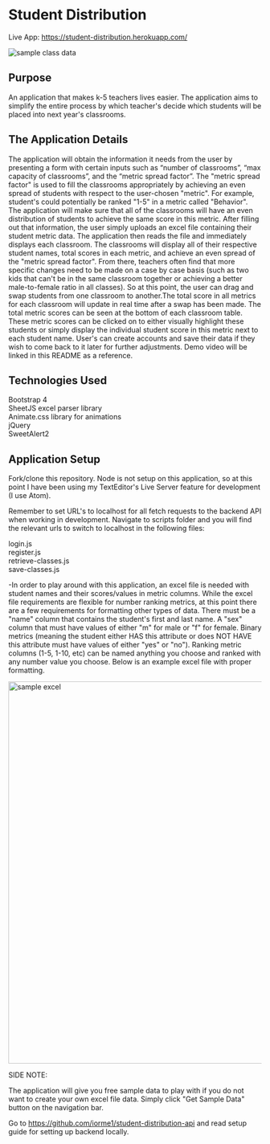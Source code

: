 # Student Distribution
Live App: https://student-distribution.herokuapp.com/

![sample class data](https://user-images.githubusercontent.com/28276414/59533769-50eb7d80-8ea1-11e9-8ddb-fb27258d0988.png)

## Purpose
An application that makes k-5 teachers lives easier. The application aims to simplify the entire process by which teacher's decide which students will be placed into next year's classrooms.

## The Application Details
The application will obtain the information it needs from the user by presenting a form with certain inputs such as “number of classrooms”, “max capacity of classrooms”, and the “metric spread factor”. The "metric spread factor" is used to fill the classrooms appropriately by achieving an even spread of students with respect to the user-chosen "metric". For example, student's could potentially be ranked "1-5" in a metric called "Behavior". The application will make sure that all of the classrooms will have an even distribution of students to achieve the same score in this metric. After filling out that information, the user simply uploads an excel file containing their student metric data. The application then reads the file and immediately displays each classroom. The classrooms will display all of their respective student names, total scores in each metric, and achieve an even spread of the "metric spread factor". From there, teachers often find that more specific changes need to be made on a case by case basis (such as two kids that can't be in the same classroom together or achieving a better male-to-female ratio in all classes). So at this point, the user can drag and swap students from one classroom to another.The total score in all metrics for each classroom will update in real time after a swap has been made. The total metric scores can be seen at the bottom of each classroom table. These metric scores can be clicked on to either visually highlight these students or simply display the individual student score in this metric next to each student name. User's can create accounts and save their data if they wish to come back to it later for further adjustments. Demo video will be linked
in this README as a reference.

## Technologies Used
 Bootstrap 4  
 SheetJS excel parser library  
 Animate.css library for animations  
 jQuery  
 SweetAlert2  


## Application Setup
 Fork/clone this repository. Node is not setup on this application, so
 at this point I have been using my TextEditor's Live Server feature for development (I use Atom).

 Remember to set URL's to localhost for all fetch requests to the backend API when working in development. Navigate to scripts folder and you will find the relevant urls to switch to localhost in the following files:  

   login.js  
   register.js  
   retrieve-classes.js  
   save-classes.js  

 -In order to play around with this application, an excel file is needed
 with student names and their scores/values in metric columns. While the excel file requirements are flexible for number ranking metrics, at this point there are a few requirements for formatting other types of data. There must be a "name" column that contains the student's first and last name. A "sex" column that must have values of either "m" for male or "f" for female. Binary metrics (meaning the student either HAS this attribute or does NOT HAVE this attribute must have values of either "yes" or "no"). Ranking metric columns (1-5, 1-10, etc) can be named anything you choose and ranked with any number value you choose. Below is an example excel file with proper
 formatting.

 <img width="761" alt="sample excel" src="https://user-images.githubusercontent.com/28276414/59538156-a9287c80-8ead-11e9-869b-7b593027e763.png">

SIDE NOTE:  

The application will give you free sample data to play with
if you do not want to create your own excel file data. Simply click
"Get Sample Data" button on the navigation bar.  


Go to https://github.com/iorme1/student-distribution-api and read setup
guide for setting up backend locally.
